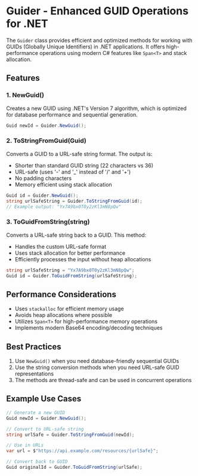 # Guider - Enhanced GUID Operations for .NET

The `Guider` class provides efficient and optimized methods for working with GUIDs (Globally Unique Identifiers) in .NET applications. It offers high-performance operations using modern C# features like `Span<T>` and stack allocation.

## Features

### 1. NewGuid()

Creates a new GUID using .NET's Version 7 algorithm, which is optimized for database performance and sequential generation.

```csharp
Guid newId = Guider.NewGuid();
```

### 2. ToStringFromGuid(Guid)

Converts a GUID to a URL-safe string format. The output is:

- Shorter than standard GUID string (22 characters vs 36)
- URL-safe (uses '-' and '\_' instead of '/' and '+')
- No padding characters
- Memory efficient using stack allocation

```csharp
Guid id = Guider.NewGuid();
string urlSafeString = Guider.ToStringFromGuid(id);
// Example output: "Yx7A9bx0T0y2zKl3mN8pQw"
```

### 3. ToGuidFromString(string)

Converts a URL-safe string back to a GUID. This method:

- Handles the custom URL-safe format
- Uses stack allocation for better performance
- Efficiently processes the input without heap allocations

```csharp
string urlSafeString = "Yx7A9bx0T0y2zKl3mN8pQw";
Guid id = Guider.ToGuidFromString(urlSafeString);
```

## Performance Considerations

- Uses `stackalloc` for efficient memory usage
- Avoids heap allocations where possible
- Utilizes `Span<T>` for high-performance memory operations
- Implements modern Base64 encoding/decoding techniques

## Best Practices

1. Use `NewGuid()` when you need database-friendly sequential GUIDs
2. Use the string conversion methods when you need URL-safe GUID representations
3. The methods are thread-safe and can be used in concurrent operations

## Example Use Cases

```csharp
// Generate a new GUID
Guid newId = Guider.NewGuid();

// Convert to URL-safe string
string urlSafe = Guider.ToStringFromGuid(newId);

// Use in URLs
var url = $"https://api.example.com/resources/{urlSafe}";

// Convert back to GUID
Guid originalId = Guider.ToGuidFromString(urlSafe);
```
